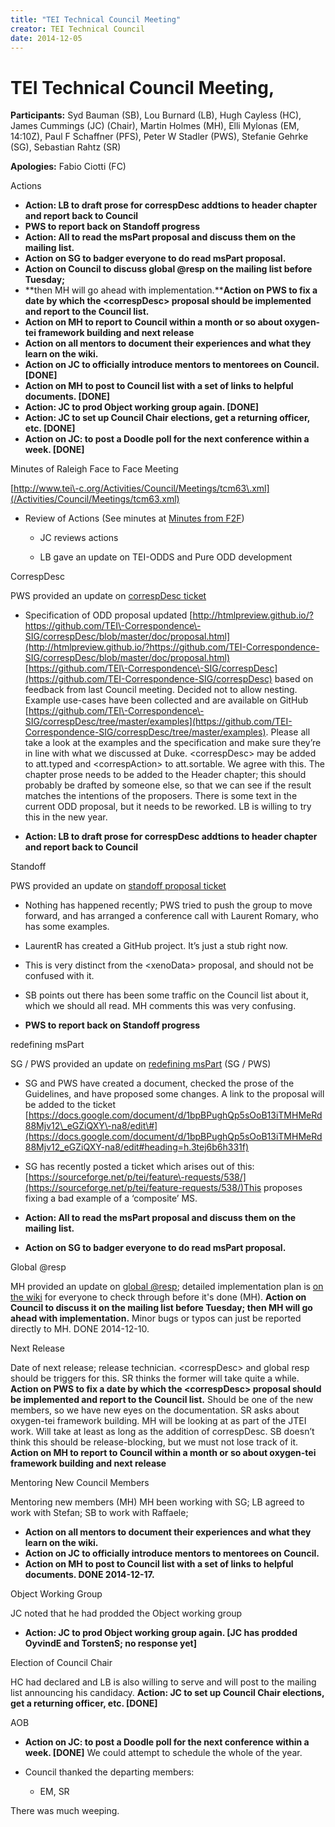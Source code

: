 ```yaml
---
title: "TEI Technical Council Meeting"
creator: TEI Technical Council
date: 2014-12-05
---
```

# TEI Technical Council Meeting,



**Participants:** Syd Bauman (SB), Lou Burnard (LB), Hugh Cayless (HC), James Cummings (JC)
 (Chair), Martin Holmes (MH), Elli Mylonas (EM, 14:10Z), Paul F Schaffner (PFS), Peter
 W Stadler (PWS), Stefanie
 Gehrke (SG), Sebastian Rahtz (SR)


**Apologies:** Fabio Ciotti (FC)



 Actions
 
 * **Action: LB to draft prose for correspDesc addtions to header chapter and report back
 to
 Council**
* **PWS to report back on Standoff progress**
* **Action: All to read the msPart proposal and discuss them on the mailing list.**
* **Action on SG to badger everyone to do read msPart proposal.**
* **Action on Council to discuss global @resp on the mailing list before Tuesday;**
* **then MH will go ahead with implementation.****Action on PWS to fix a date by which the \<correspDesc\> proposal should be
 implemented and report to the Council list.**
* **Action on MH to report to Council within a month or so about oxygen\-tei framework
 building
 and next release**
* **Action on all mentors to document their experiences and what they learn on the wiki.**
* **Action on JC to officially introduce mentors to mentorees on Council. \[DONE]**
* **Action on MH to post to Council list with a set of links to helpful documents. \[DONE]**
* **Action: JC to prod Object working group again. \[DONE]**
* **Action: JC to set up Council Chair elections, get a returning officer, etc. \[DONE]**
* **Action on JC: to post a Doodle poll for the next conference within a week. \[DONE]**




 Minutes of Raleigh Face to Face Meeting
 
 [http://www.tei\-c.org/Activities/Council/Meetings/tcm63\.xml](/Activities/Council/Meetings/tcm63.xml)



- Review of Actions (See minutes at [Minutes from F2F](/Activities/Council/Meetings/tcm63.xml)) 
 
	
	- JC reviews actions
	
	- LB gave an update on TEI\-ODDS and Pure ODD development





 CorrespDesc
 
  PWS provided an update on [correspDesc
 ticket](https://sourceforge.net/p/tei/feature-requests/510/)
- Specification of ODD proposal updated [http://htmlpreview.github.io/?https://github.com/TEI\-Correspondence\-SIG/correspDesc/blob/master/doc/proposal.html](http://htmlpreview.github.io/?https://github.com/TEI-Correspondence-SIG/correspDesc/blob/master/doc/proposal.html)[https://github.com/TEI\-Correspondence\-SIG/correspDesc](https://github.com/TEI-Correspondence-SIG/correspDesc) based on feedback from last Council
 meeting. Decided not to allow nesting. Example use\-cases have been collected and are
 available on
 GitHub [https://github.com/TEI\-Correspondence\-SIG/correspDesc/tree/master/examples](https://github.com/TEI-Correspondence-SIG/correspDesc/tree/master/examples). Please all take
 a look at the examples and the specification and make sure they’re in line with what
 we discussed at
 Duke. \<correspDesc\> may be added to att.typed and \<correspAction\> to att.sortable.
 We
 agree with this. The chapter prose needs to be added to the Header chapter; this should
 probably be
 drafted by someone else, so that we can see if the result matches the intentions of
 the proposers.
 There is some text in the current ODD proposal, but it needs to be reworked. LB is
 willing to try this
 in the new year.

- **Action: LB to draft prose for correspDesc addtions to header chapter and report back
 to Council**








 Standoff
 
 
 PWS provided an update on [standoff proposal
 ticket](https://sourceforge.net/p/tei/feature-requests/378/)
- Nothing has happened recently; PWS tried to push the group to move forward, and has
 arranged a
 conference call with Laurent Romary, who has some examples.

- LaurentR has created a GitHub project. It’s just a stub right now.

- This is very distinct from the \<xenoData\> proposal, and should not be confused with
 it.

- SB points out there has been some traffic on the Council list about it, which we should
 all read. MH
 comments this was very confusing.

- **PWS to report back on Standoff progress**








 redefining msPart
 
 
  SG / PWS provided an update on [redefining
 msPart](https://sourceforge.net/p/tei/feature-requests/505/) (SG / PWS)
 
- SG and PWS have created a document, checked the prose of the Guidelines, and have
 proposed some
 changes. A link to the proposal will be added to the ticket [https://docs.google.com/document/d/1bpBPughQp5sOoB13iTMHMeRd88Mjv12\_eGZiQXY\-na8/edit\#](https://docs.google.com/document/d/1bpBPughQp5sOoB13iTMHMeRd88Mjv12_eGZiQXY-na8/edit#heading=h.3tej6b6h331f)

- SG has recently posted a ticket which arises out of this: [https://sourceforge.net/p/tei/feature\-requests/538/](https://sourceforge.net/p/tei/feature-requests/538/)This proposes fixing a bad example of a ‘composite’ MS.

- **Action: All to read the msPart proposal and discuss them on the mailing list.**

- **Action on SG to badger everyone to do read msPart proposal.**








 Global @resp
 
 
 MH provided an update on [global @resp](https://sourceforge.net/p/tei/feature-requests/443/);
 detailed implementation plan is [on the
 wiki](https://wiki.tei-c.org/index.php/Global_@resp_attribute) for everyone to check through before it's done (MH). **Action on Council to
 discuss it on the mailing list before Tuesday; then MH will go ahead with implementation.** Minor bugs
 or typos can just be reported directly to MH. DONE 2014\-12\-10\.




 Next Release
 
 Date of next release; release technician. \<correspDesc\> and global resp should be
 triggers for this. SR
 thinks the former will take quite a while. **Action on PWS to fix a date by which the
 \<correspDesc\> proposal should be implemented and report to the Council list.** Should be one of
 the new members, so we have new eyes on the documentation. SR asks about oxygen\-tei
 framework building. MH
 will be looking at as part of the JTEI work. Will take at least as long as the addition
 of correspDesc. SB
 doesn’t think this should be release\-blocking, but we must not lose track of it. **Action on MH
 to report to Council within a month or so about oxygen\-tei framework building and
 next release**




 Mentoring New Council Members
 
 
 Mentoring new members (MH) MH been working with SG; LB agreed to work with Stefan;
 SB to work with Raffaele; 


* **Action on all mentors to document their experiences and what they learn on the wiki.**
* **Action on JC to officially introduce mentors to mentorees on Council.**
* **Action on MH to post to Council list with a set of links to helpful documents. DONE
 2014\-12\-17\.**




 Object Working Group
 
 JC noted that he had prodded the Object working group
 
- **Action: JC to prod Object working group again. \[JC has prodded OyvindE and TorstenS;
 no response yet]**








 Election of Council Chair
 
 HC had declared and LB is also willing to serve and will post to the mailing list
 announcing his candidacy. **Action: JC to set up Council Chair elections, get a returning officer, etc. \[DONE]**




 AOB
 
 * **Action on JC: to post a Doodle poll for the next conference within a week. \[DONE]** We
 could attempt to schedule the whole of the year.
* Council thanked the departing members:
 
	
	* EM, SR

 There was much weeping.

